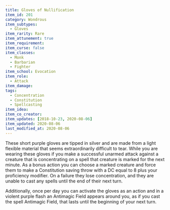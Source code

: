```yaml
---
title: Gloves of Nullification
item_id: 201
category: Wondrous
item_subtypes:
  - Gloves
item_rarity: Rare
item_attunement: true
item_requirement:
item_curse: false
item_classes:
  - Monk
  - Barbarian
  - Fighter
item_school: Evocation
item_role:
  - Attack
item_damage:
tags:
  - Concentration
  - Constitution
  - Spellcasting
item_idea:
item_co_creator:
item_updates: [2018-10-23, 2020-08-06]
item_updated: 2020-08-06
last_modified_at: 2020-08-06
---
```


These short purple gloves are tipped in silver and are made from a light flexible material that seems extraordinarily difficult to tear.
While you are wearing these gloves if you make a successful unarmed attack against a creature that is concentrating on a spell that creature is marked for the next minute. As a bonus action you can choose a marked creature and force them to make a Constitution saving throw with a DC equal to 8 plus your proficiency modifier. On a failure they lose concentration, and they are unable to cast any spells until the end of their next turn.

Additionally, once per day you can activate the gloves as an action and in a violent purple flash an Antimagic Field appears around you, as if you cast the spell <magic-spell>Antimagic Field</magic-spell>, that lasts until the beginning of your next turn.
